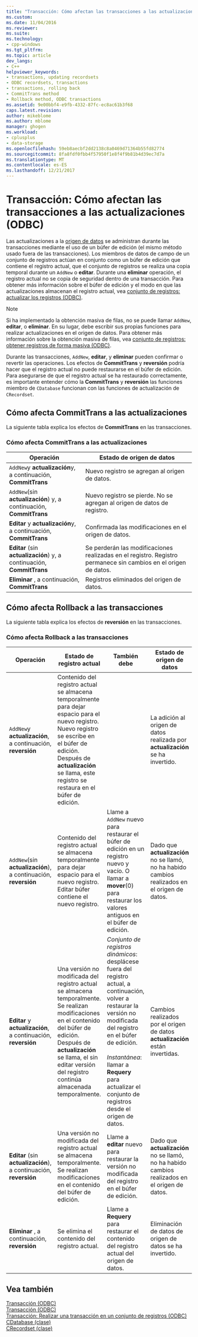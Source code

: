 ```yaml
---
title: "Transacción: Cómo afectan las transacciones a las actualizaciones (ODBC) | Documentos de Microsoft"
ms.custom: 
ms.date: 11/04/2016
ms.reviewer: 
ms.suite: 
ms.technology:
- cpp-windows
ms.tgt_pltfrm: 
ms.topic: article
dev_langs:
- C++
helpviewer_keywords:
- transactions, updating recordsets
- ODBC recordsets, transactions
- transactions, rolling back
- CommitTrans method
- Rollback method, ODBC transactions
ms.assetid: 9e00bbf4-e9fb-4332-87fc-ec8ac61b3f68
caps.latest.revision: 
author: mikeblome
ms.author: mblome
manager: ghogen
ms.workload:
- cplusplus
- data-storage
ms.openlocfilehash: 59eb8aecbf2dd2138c8a0469d71364b55fd82774
ms.sourcegitcommit: 8fa8fdf0fbb4f57950f1e8f4f9b81b4d39ec7d7a
ms.translationtype: MT
ms.contentlocale: es-ES
ms.lasthandoff: 12/21/2017
---
```

# <a name="transaction-how-transactions-affect-updates-odbc"></a>Transacción: Cómo afectan las transacciones a las actualizaciones (ODBC)
Las actualizaciones a la [origen de datos](../../data/odbc/data-source-odbc.md) se administran durante las transacciones mediante el uso de un búfer de edición (el mismo método usado fuera de las transacciones). Los miembros de datos de campo de un conjunto de registros actúan en conjunto como un búfer de edición que contiene el registro actual, que el conjunto de registros se realiza una copia temporal durante un `AddNew` o **editar**. Durante una **eliminar** operación, el registro actual no se copia de seguridad dentro de una transacción. Para obtener más información sobre el búfer de edición y el modo en que las actualizaciones almacenan el registro actual, vea [conjunto de registros: actualizar los registros (ODBC)](../../data/odbc/recordset-how-recordsets-update-records-odbc.md).  
  
> [!NOTE]
>  Si ha implementado la obtención masiva de filas, no se puede llamar `AddNew`, **editar**, o **eliminar**. En su lugar, debe escribir sus propias funciones para realizar actualizaciones en el origen de datos. Para obtener más información sobre la obtención masiva de filas, vea [conjunto de registros: obtener registros de forma masiva (ODBC)](../../data/odbc/recordset-fetching-records-in-bulk-odbc.md).  
  
 Durante las transacciones, `AddNew`, **editar**, y **eliminar** pueden confirmar o revertir las operaciones. Los efectos de **CommitTrans** y **reversión** podría hacer que el registro actual no puede restaurarse en el búfer de edición. Para asegurarse de que el registro actual se ha restaurado correctamente, es importante entender cómo la **CommitTrans** y **reversión** las funciones miembro de `CDatabase` funcionan con las funciones de actualización de `CRecordset`.  
  
##  <a name="_core_how_committrans_affects_updates"></a>Cómo afecta CommitTrans a las actualizaciones  
 La siguiente tabla explica los efectos de **CommitTrans** en las transacciones.  
  
### <a name="how-committrans-affects-updates"></a>Cómo afecta CommitTrans a las actualizaciones  
  
|Operación|Estado de origen de datos|  
|---------------|---------------------------|  
|`AddNew`y **actualización**y, a continuación, **CommitTrans**|Nuevo registro se agregan al origen de datos.|  
|`AddNew`(sin **actualización**) y, a continuación, **CommitTrans**|Nuevo registro se pierde. No se agregan al origen de datos de registro.|  
|**Editar** y **actualización**y, a continuación, **CommitTrans**|Confirmada las modificaciones en el origen de datos.|  
|**Editar** (sin **actualización**) y, a continuación, **CommitTrans**|Se perderán las modificaciones realizadas en el registro. Registro permanece sin cambios en el origen de datos.|  
|**Eliminar** , a continuación, **CommitTrans**|Registros eliminados del origen de datos.|  
  
##  <a name="_core_how_rollback_affects_updates"></a>Cómo afecta Rollback a las transacciones  
 La siguiente tabla explica los efectos de **reversión** en las transacciones.  
  
### <a name="how-rollback-affects-transactions"></a>Cómo afecta Rollback a las transacciones  
  
|Operación|Estado de registro actual|También debe|Estado de origen de datos|  
|---------------|------------------------------|-------------------|---------------------------|  
|`AddNew`y **actualización**, a continuación, **reversión**|Contenido del registro actual se almacena temporalmente para dejar espacio para el nuevo registro. Nuevo registro se escribe en el búfer de edición. Después de **actualización** se llama, este registro se restaura en el búfer de edición.||La adición al origen de datos realizada por **actualización** se ha invertido.|  
|`AddNew`(sin **actualización**), a continuación, **reversión**|Contenido del registro actual se almacena temporalmente para dejar espacio para el nuevo registro. Editar búfer contiene el nuevo registro.|Llame a `AddNew` nuevo para restaurar el búfer de edición en un registro nuevo y vacío. O llamar a **mover**(0) para restaurar los valores antiguos en el búfer de edición.|Dado que **actualización** no se llamó, no ha habido cambios realizados en el origen de datos.|  
|**Editar** y **actualización**, a continuación, **reversión**|Una versión no modificada del registro actual se almacena temporalmente. Se realizan modificaciones en el contenido del búfer de edición. Después de **actualización** se llama, el sin editar versión del registro continúa almacenada temporalmente.|*Conjunto de registros dinámicos*: desplácese fuera del registro actual, a continuación, volver a restaurar la versión no modificada del registro en el búfer de edición.<br /><br /> *Instantánea*: llamar a **Requery** para actualizar el conjunto de registros desde el origen de datos.|Cambios realizados por el origen de datos **actualización** están invertidas.|  
|**Editar** (sin **actualización**), a continuación, **reversión**|Una versión no modificada del registro actual se almacena temporalmente. Se realizan modificaciones en el contenido del búfer de edición.|Llame a **editar** nuevo para restaurar la versión no modificada del registro en el búfer de edición.|Dado que **actualización** no se llamó, no ha habido cambios realizados en el origen de datos.|  
|**Eliminar** , a continuación, **reversión**|Se elimina el contenido del registro actual.|Llame a **Requery** para restaurar el contenido del registro actual del origen de datos.|Eliminación de datos de origen de datos se ha invertido.|  
  
## <a name="see-also"></a>Vea también  
 [Transacción (ODBC)](../../data/odbc/transaction-odbc.md)   
 [Transacción (ODBC)](../../data/odbc/transaction-odbc.md)   
 [Transacción: Realizar una transacción en un conjunto de registros (ODBC)](../../data/odbc/transaction-performing-a-transaction-in-a-recordset-odbc.md)   
 [CDatabase (clase)](../../mfc/reference/cdatabase-class.md)   
 [CRecordset (clase)](../../mfc/reference/crecordset-class.md)